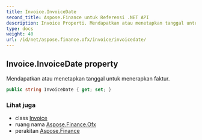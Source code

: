 ```yaml
---
title: Invoice.InvoiceDate
second_title: Aspose.Finance untuk Referensi .NET API
description: Invoice Properti. Mendapatkan atau menetapkan tanggal untuk menerapkan faktur.
type: docs
weight: 40
url: /id/net/aspose.finance.ofx/invoice/invoicedate/
---
```

## Invoice.InvoiceDate property

Mendapatkan atau menetapkan tanggal untuk menerapkan faktur.

```csharp
public string InvoiceDate { get; set; }
```

### Lihat juga

* class [Invoice](../)
* ruang nama [Aspose.Finance.Ofx](../../invoice/)
* perakitan [Aspose.Finance](../../../)


